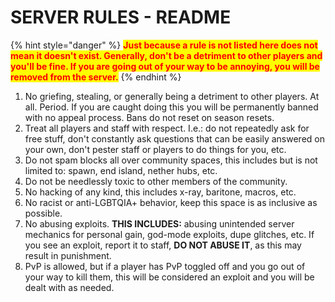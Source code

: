 # SERVER RULES - README



{% hint style="danger" %}
<mark style="color:red;">**Just because a rule is not listed here does not mean it doesn't exist. Generally, don't be a detriment to other players and you'll be fine. If you are going out of your way to be annoying, you will be removed from the server.**</mark>
{% endhint %}

1. No griefing, stealing, or generally being a detriment to other players. At all. Period. If you are caught doing this you will be permanently banned with no appeal process. Bans do not reset on season resets.&#x20;
2. Treat all players and staff with respect. I.e.: do not repeatedly ask for free stuff, don't constantly ask questions that can be easily answered on your own, don't pester staff or players to do things for you, etc.
3. Do not spam blocks all over community spaces, this includes but is not limited to: spawn, end island, nether hubs, etc.&#x20;
4. Do not be needlessly toxic to other members of the community.&#x20;
5. No hacking of any kind, this includes x-ray, baritone, macros, etc.&#x20;
6. No racist or anti-LGBTQIA+ behavior, keep this space is as inclusive as possible.
7. No abusing exploits. **THIS INCLUDES:** abusing unintended server mechanics for personal gain, god-mode exploits, dupe glitches, etc. If you see an exploit, report it to staff, **DO NOT ABUSE IT**, as this may result in punishment.&#x20;
8. PvP is allowed, but if a player has PvP toggled off and you go out of your way to kill them, this will be considered an exploit and you will be dealt with as needed.



